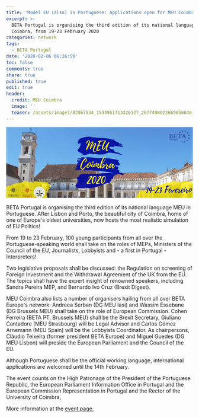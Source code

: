 ```yaml
---
title: 'Model EU (also) in Portuguese: applications open for MEU Coimbra 2020'
excerpt: >-
  BETA Portugal is organising the third edition of its national language MEU in
  Coimbra, from 19-23 February 2020
categories: network
tags:
  - BETA Portugal
date: '2020-02-06 06:36:59'
toc: false
comments: true
share: true
published: true
edit: true
header:
  credit: MEU Coimbra
  image: ''
  teaser: /assets/images/82967534_1534951713326327_2677498022669058048_o.jpg
---
```

![](/assets/images/81678511_1516364898518342_5160781665777221632_n.png)

BETA Portugal is organising the third edition of its national language MEU in Portuguese. After Lisbon and Porto, the beautiful city of Coimbra, home of one of Europe's oldest universities, now hosts the most realistic simulation of EU Politics!

From 19 to 23 February, 100 young participants from all over the Portuguese-speaking world shall take on the roles of MEPs, Ministers of the Council of the EU, Journalists, Lobbyists and - a first in Portugal - Interpreters! 

Two legislative proposals shall be discussed: the Regulation on screening of  Foreign Investment and the Withdrawal Agreement of the UK from the EU. The topics shall have the expert insight of renowned speakers, including Sandra Pereira MEP, and Bernardo Ivo Cruz (Brexit Digest).



MEU Coimbra also lists a number of organisers hailing from all over BETA Europe's network: Andreea Serban (DG MEU Iasi) and Wassim Essebane (DG Brussels MEU) shall take on the role of European Commission. Cohen Ferreira (BETA PT, Brussels MEU) shall be the Brexit Secretary, Giuliano Cantadore (MEU Strasbourg) will be Legal Advisor and Carlos Gómez Arnemann (MEU Spain) will be the Lobbyists Coordinator. As chairpersons, Cláudio Teixeira (former president BETA Europe) and Miguel Guedes (DG MEU Lisbon) will preside the European Parliament and the Council of the EU.

Although Portuguese shall be the official working language, international applications are welcomed until the 14th February.



The event counts on the High Patronage of the President of the Portuguese Republic, the European Parliament Information Office in Portugal and the European Commission Representation in Portugal and the Rector of the University of Coimbra,

More information at the [event page.](https://www.facebook.com/events/508673199759327/)
